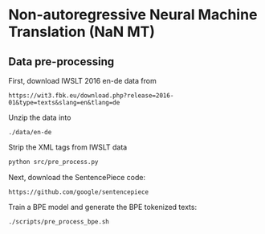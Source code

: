# Non-autoregressive Neural Machine Translation (NaN MT)

## Data pre-processing
First, download IWSLT 2016 en-de data from
```
https://wit3.fbk.eu/download.php?release=2016-01&type=texts&slang=en&tlang=de
```

Unzip the data into
```
./data/en-de
```

Strip the XML tags from IWSLT data
```bash
python src/pre_process.py
```

Next, download the SentencePiece code:
```
https://github.com/google/sentencepiece
```

Train a BPE model and generate the BPE tokenized texts:
```bash
./scripts/pre_process_bpe.sh
```
